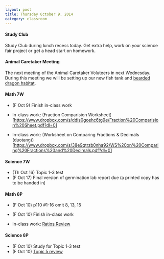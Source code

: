 ```yaml
---
layout: post  
title: Thursday October 9, 2014
category: classroom
--- 
```

#### Study Club
Study Club during lunch recess today. Get extra help, work on your science fair project or get a head start on homework.

#### Animal Caretaker Meeting
The next meeting of the Animal Caretaker Voluteers in next Wednesday. During this meeting we will be setting up our new fish tank and [bearded dragon habitat](http://drpineda.ca/new-classroom-tenant.html).


#### Math 7W
* (F Oct 9) Finish in-class work

* In-class work: (Fraction Comparision Worksheet)[https://www.dropbox.com/s/ddis0goehc6tg9e/Fraction%20Comparision%20Sheet.pdf?dl=0] 
* In-class work: (Worksheet on Comparing Fractions & Decimals (duotang))[https://www.dropbox.com/s/38e9qtrzb0nha92/WS%20on%20Comparing%20Fractions%20and%20Decimals.pdf?dl=0]

#### Science 7W
* (Th Oct 16) Topic 1-3 test
* (F Oct 17) Final version of germination lab report due (a printed copy has to be handed in)

#### Math 8P
* (F Oct 10) p110 #1-16 omit 8, 13, 15
* (F Oct 10) Finish in-class work

* In-class work: [Ratios Review](https://www.dropbox.com/s/lssc7nf70bwg1vq/WS%20Ratio%20Review%20w%20chart.pdf?dl=0) 


#### Science 8P
* (F Oct 10) Study for Topic 1-3 test
* (F Oct 10) [Topic 5 review](https://www.dropbox.com/s/uz1d8ve6ognskfr/ScienceFocus%208%20p58.pdf?dl=0)
